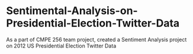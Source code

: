 # Sentimental-Analysis-on-Presidential-Election-Twitter-Data
As a part of CMPE 256 team project, created a Sentiment Analysis project on 2012 US Presidential Election Twitter Data
